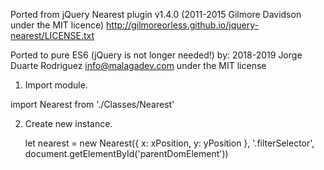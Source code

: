 Ported from jQuery Nearest plugin v1.4.0 (2011-2015 Gilmore Davidson under the MIT licence)
   http://gilmoreorless.github.io/jquery-nearest/LICENSE.txt

Ported to pure ES6 (jQuery is not longer needed!) by:
2018-2019 Jorge Duarte Rodriguez <info@malagadev.com> under the MIT license


1. Import module.

import Nearest from './Classes/Nearest'

2. Create new instance.

      let nearest = new Nearest({
        x: xPosition,
        y: yPosition
      }, '.filterSelector', document.getElementById('parentDomElement'))


